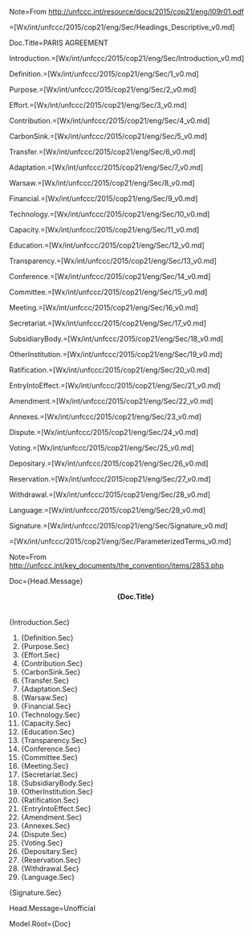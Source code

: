 Note=From http://unfccc.int/resource/docs/2015/cop21/eng/l09r01.pdf

=[Wx/int/unfccc/2015/cop21/eng/Sec/Headings_Descriptive_v0.md]

Doc.Title=PARIS AGREEMENT

Introduction.=[Wx/int/unfccc/2015/cop21/eng/Sec/Introduction_v0.md]

Definition.=[Wx/int/unfccc/2015/cop21/eng/Sec/1_v0.md]

Purpose.=[Wx/int/unfccc/2015/cop21/eng/Sec/2_v0.md]

Effort.=[Wx/int/unfccc/2015/cop21/eng/Sec/3_v0.md]

Contribution.=[Wx/int/unfccc/2015/cop21/eng/Sec/4_v0.md]

CarbonSink.=[Wx/int/unfccc/2015/cop21/eng/Sec/5_v0.md]

Transfer.=[Wx/int/unfccc/2015/cop21/eng/Sec/6_v0.md]

Adaptation.=[Wx/int/unfccc/2015/cop21/eng/Sec/7_v0.md]

Warsaw.=[Wx/int/unfccc/2015/cop21/eng/Sec/8_v0.md]

Financial.=[Wx/int/unfccc/2015/cop21/eng/Sec/9_v0.md]

Technology.=[Wx/int/unfccc/2015/cop21/eng/Sec/10_v0.md]

Capacity.=[Wx/int/unfccc/2015/cop21/eng/Sec/11_v0.md]

Education.=[Wx/int/unfccc/2015/cop21/eng/Sec/12_v0.md]

Transparency.=[Wx/int/unfccc/2015/cop21/eng/Sec/13_v0.md]

Conference.=[Wx/int/unfccc/2015/cop21/eng/Sec/14_v0.md]

Committee.=[Wx/int/unfccc/2015/cop21/eng/Sec/15_v0.md]

Meeting.=[Wx/int/unfccc/2015/cop21/eng/Sec/16_v0.md]

Secretariat.=[Wx/int/unfccc/2015/cop21/eng/Sec/17_v0.md]

SubsidiaryBody.=[Wx/int/unfccc/2015/cop21/eng/Sec/18_v0.md]

OtherInstitution.=[Wx/int/unfccc/2015/cop21/eng/Sec/19_v0.md]

Ratification.=[Wx/int/unfccc/2015/cop21/eng/Sec/20_v0.md]

EntryIntoEffect.=[Wx/int/unfccc/2015/cop21/eng/Sec/21_v0.md]

Amendment.=[Wx/int/unfccc/2015/cop21/eng/Sec/22_v0.md]

Annexes.=[Wx/int/unfccc/2015/cop21/eng/Sec/23_v0.md]

Dispute.=[Wx/int/unfccc/2015/cop21/eng/Sec/24_v0.md]

Voting.=[Wx/int/unfccc/2015/cop21/eng/Sec/25_v0.md]

Depositary.=[Wx/int/unfccc/2015/cop21/eng/Sec/26_v0.md]

Reservation.=[Wx/int/unfccc/2015/cop21/eng/Sec/27_v0.md]

Withdrawal.=[Wx/int/unfccc/2015/cop21/eng/Sec/28_v0.md]

Language.=[Wx/int/unfccc/2015/cop21/eng/Sec/29_v0.md]

Signature.=[Wx/int/unfccc/2015/cop21/eng/Sec/Signature_v0.md]


=[Wx/int/unfccc/2015/cop21/eng/Sec/ParameterizedTerms_v0.md]

Note=From http://unfccc.int/key_documents/the_convention/items/2853.php

Doc={Head.Message}<center><b>{Doc.Title}</b></center><br><br>{Introduction.Sec}<br><ol><li>{Definition.Sec}<li>{Purpose.Sec}<li>{Effort.Sec}<li>{Contribution.Sec}<li>{CarbonSink.Sec}<li>{Transfer.Sec}<li>{Adaptation.Sec}<li>{Warsaw.Sec}<li>{Financial.Sec}<li>{Technology.Sec}<li>{Capacity.Sec}<li>{Education.Sec}<li>{Transparency.Sec}<li>{Conference.Sec}<li>{Committee.Sec}<li>{Meeting.Sec}<li>{Secretariat.Sec}<li>{SubsidiaryBody.Sec}<li>{OtherInstitution.Sec}<li>{Ratification.Sec}<li>{EntryIntoEffect.Sec}<li>{Amendment.Sec}<li>{Annexes.Sec}<li>{Dispute.Sec}<li>{Voting.Sec}<li>{Depositary.Sec}<li>{Reservation.Sec}<li>{Withdrawal.Sec}<li>{Language.Sec}</ol>{Signature.Sec}

Head.Message=Unofficial

Model.Root={Doc}